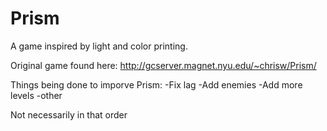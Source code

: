 # Prism

A game inspired by light and color printing. 

Original game found here: http://gcserver.magnet.nyu.edu/~chrisw/Prism/

Things being done to imporve Prism:
-Fix lag
-Add enemies
-Add more levels
-other

Not necessarily in that order
